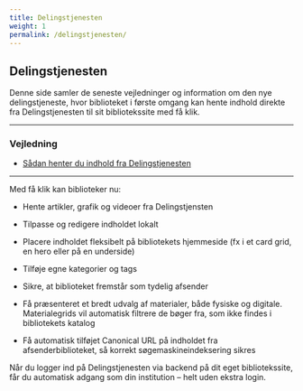 ```yaml
---
title: Delingstjenesten
weight: 1
permalink: /delingstjenesten/
---
```



## Delingstjenesten

Denne side samler de seneste vejledninger og information om den nye delingstjeneste, hvor biblioteket i første omgang kan hente indhold direkte fra Delingstjenesten til sit bibliotekssite med få klik.

---

### Vejledning

- [Sådan henter du indhold fra Delingstjenesten](/main/delingstjenesten/import/)

---


Med få klik kan biblioteker nu:

- Hente artikler, grafik og videoer fra Delingstjensten

- Tilpasse og redigere indholdet lokalt

- Placere indholdet fleksibelt på bibliotekets hjemmeside (fx i et card grid, en hero eller på en underside)

- Tilføje egne kategorier og tags

- Sikre, at biblioteket fremstår som tydelig afsender

- Få præsenteret et bredt udvalg af materialer, både fysiske og digitale. Materialegrids vil automatisk filtrere de bøger fra, som ikke findes i bibliotekets katalog

- Få automatisk tilføjet Canonical URL på indholdet fra afsenderbiblioteket, så korrekt søgemaskineindeksering sikres

Når du logger ind på Delingstjenesten via backend på dit eget bibliotekssite, får du automatisk adgang som din institution – helt uden ekstra login.

